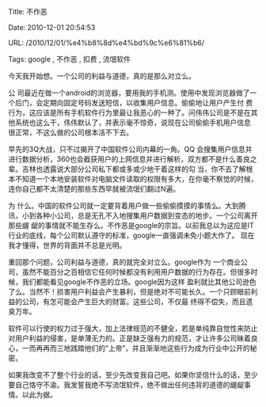 Title: 不作恶

Date: 2010-12-01 20:54:53

URL: /2010/12/01/%e4%b8%8d%e4%bd%9c%e6%81%b6/

Tags: google , 不作恶 , 扣费 , 流氓软件




今天我开始想。一个公司的利益与道德，真的是那么对立么。

公 司最近在做一个android的浏览器，要用我的手机测。使用中发现浏览器做了一个后门，会定期向固定号码发送短信，以收集用户信息。偷偷地让用户产生付 费行为，这应该是所有手机软件行为里最让我恶心的一种了。问伟伟公司是不是在其他系统也这么干，伟伟默认了，并表示毫不惊奇，说现在公司偷偷手机用户信息 很正常，不这么做的公司根本活不下去。

早先的3Q大战，只不过揭开了中国软件公司内幕的一角。QQ 会搜集用户信息并进行数据分析，360也会截获用户的上网信息并进行解析，双方都不是什么善良之辈。吉林也透露说大部分公司私下都或多或少地干着这样的勾 当，你不去了解根本不知道一个本地安装软件对电脑文件读取的权限有多大，在你毫不察觉的时候，连你自己都不太清楚的那些东西早就被流氓们翻过N遍。

为 什么。中国的软件公司就一定要背着用户做一些偷偷摸摸的事情么。大到腾讯，小到各种小公司，总是无孔不入地搜集用户数据到变态的地步。一个公司离开那些龌 龊的事情就不能生存么。不作恶是google的宗旨。以前我总以为这应是IT行业的底线，每个公司默认遵守的标准，google一直强调未免小题大作了。 现在我才懂得，世界的背面并不总是光明。

重回那个问题，公司利益与道德，真的就完全对立么。google作为 一个商业公司，虽然不能百分之百相信它任何时候都没有利用用户数据的行为存在。但很多时候，我们都能看见google不作恶的立场。google因为这样 盈利就比其他公司逊色了么。当然不！损害用户利益会产生暴利，但是绝对不可能长久。一个只顾眼前利益的公司，有怎可能会产生巨大的财富。这些公司，不仅最 终得不偿失，而且遗臭万年。

软件可以行使的权力过于强大，加上法律规范的不健全，若是单纯靠自觉性来防止对用户利益的侵害，是单薄无力的。正是缺乏强有力的规范，才让许多公司昧着良心，一而再再而三地践踏他们的“上帝”，并且渐渐地这些行为成为行业中公开的秘密。

如果我改变不了整个行业的话，至少先改变我自己吧。如果你坚信什么的话，至少要自己恪守不渝。我发誓我绝不写流氓软件，绝不做出任何违背的道德的龌龊事情。以此为据。


